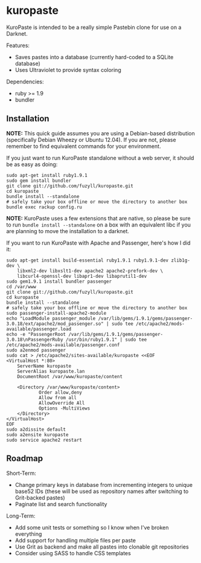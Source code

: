 # kuropaste #

KuroPaste is intended to be a really simple Pastebin clone for use on a
Darknet.

Features:
* Saves pastes into a database (currently hard-coded to a SQLite database)
* Uses Ultraviolet to provide syntax coloring

Dependencies:
* ruby >= 1.9
* bundler

## Installation ##

**NOTE:** This quick guide assumes you are using a Debian-based distribution
          (specifically Debian Wheezy or Ubuntu 12.04).  If you are not, please
          remember to find equivalent commands for your environment.

If you just want to run KuroPaste standalone without a web server, it should
be as easy as doing:

```
sudo apt-get install ruby1.9.1
sudo gem install bundler
git clone git://github.com/fuzyll/kuropaste.git
cd kuropaste
bundle install --standalone
# safely take your box offline or move the directory to another box
bundle exec rackup config.ru
```

**NOTE:** KuroPaste uses a few extensions that are native, so please be sure to
          run `bundle install --standalone` on a box with an equivalent libc if
          you are planning to move the installation to a darknet.

If you want to run KuroPaste with Apache and Passenger, here's how I did it:

```
sudo apt-get install build-essential ruby1.9.1 ruby1.9.1-dev zlib1g-dev \
    libxml2-dev libxslt1-dev apache2 apache2-prefork-dev \
    libcurl4-openssl-dev libapr1-dev libaprutil1-dev
sudo gem1.9.1 install bundler passenger
cd /var/www
git clone git://github.com/fuzyll/kuropaste.git
cd kuropaste
bundle install --standalone
# safely take your box offline or move the directory to another box
sudo passenger-install-apache2-module
echo "LoadModule passenger_module /var/lib/gems/1.9.1/gems/passenger-3.0.18/ext/apache2/mod_passenger.so" | sudo tee /etc/apache2/mods-available/passenger.load
echo -e "PassengerRoot /var/lib/gems/1.9.1/gems/passenger-3.0.18\nPassengerRuby /usr/bin/ruby1.9.1" | sudo tee /etc/apache2/mods-available/passenger.conf
sudo a2enmod passenger
sudo cat > /etc/apache2/sites-available/kuropaste <<EOF
<VirtualHost *:80>
    ServerName kuropaste
    ServerAlias kuropaste.lan  
    DocumentRoot /var/www/kuropaste/content

    <Directory /var/www/kuropaste/content>
            Order allow,deny
            Allow from all
            AllowOverride All
            Options -MultiViews
    </Directory>
</VirtualHost>
EOF
sudo a2dissite default
sudo a2ensite kuropaste
sudo service apache2 restart
```

## Roadmap ##
Short-Term:
* Change primary keys in database from incrementing integers to unique base52
  IDs (these will be used as repository names after switching to Grit-backed
  pastes)
* Paginate list and search functionality

Long-Term:
* Add some unit tests or something so I know when I've broken everything
* Add support for handling multiple files per paste
* Use Grit as backend and make all pastes into clonable git repositories
* Consider using SASS to handle CSS templates

